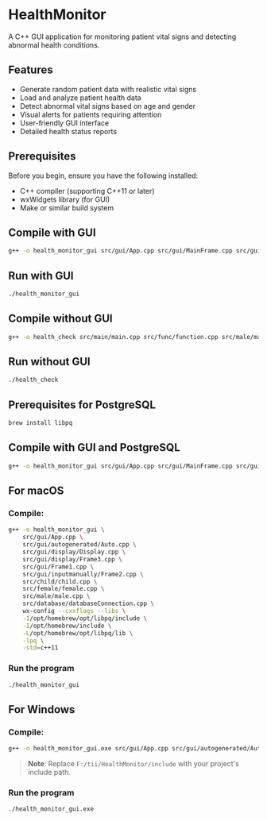 # HealthMonitor

A C++ GUI application for monitoring patient vital signs and detecting abnormal health conditions.

## Features

- Generate random patient data with realistic vital signs
- Load and analyze patient health data
- Detect abnormal vital signs based on age and gender
- Visual alerts for patients requiring attention
- User-friendly GUI interface
- Detailed health status reports

## Prerequisites

Before you begin, ensure you have the following installed:

- C++ compiler (supporting C++11 or later)
- wxWidgets library (for GUI)
- Make or similar build system

## Compile with GUI

```bash
g++ -o health_monitor_gui src/gui/App.cpp src/gui/MainFrame.cpp src/gui/CustomDialog.cpp src/func/function.cpp src/male/male.cpp src/female/female.cpp src/child/child.cpp data/data.cpp `wx-config --cxxflags --libs` -std=c++11
```

## Run with GUI

```bash
./health_monitor_gui
```

## Compile without GUI

```bash
g++ -o health_check src/main/main.cpp src/func/function.cpp src/male/male.cpp src/female/female.cpp src/child/child.cpp -std=c++11
```

## Run without GUI

```bash
./health_check
```

## Prerequisites for PostgreSQL

```bash
brew install libpq
```

## Compile with GUI and PostgreSQL

```bash
g++ -o health_monitor_gui src/gui/App.cpp src/gui/MainFrame.cpp src/gui/PatientDetailsDialog.cpp src/func/function.cpp src/male/male.cpp src/female/female.cpp src/child/child.cpp src/database/DatabaseConnection.cpp data/data.cpp `wx-config --cxxflags --libs` -I/opt/homebrew/opt/libpq/include -L/opt/homebrew/opt/libpq/lib -lpq -std=c++11
```

## For macOS

### Compile:

```bash
g++ -o health_monitor_gui \
    src/gui/App.cpp \
    src/gui/autogenerated/Auto.cpp \
    src/gui/display/Display.cpp \
    src/gui/display/Frame3.cpp \
    src/gui/Frame1.cpp \
    src/gui/inputmanually/Frame2.cpp \
    src/child/child.cpp \
    src/female/female.cpp \
    src/male/male.cpp \
    src/database/databaseConnection.cpp \
    wx-config --cxxflags --libs \
    -I/opt/homebrew/opt/libpq/include \
    -I/opt/homebrew/include \
    -L/opt/homebrew/opt/libpq/lib \
    -lpq \
    -std=c++11
```

### Run the program

```bash
./health_monitor_gui
```

## For Windows

### Compile:

```bash
g++ -o health_monitor_gui.exe src/gui/App.cpp src/gui/autogenerated/Auto.cpp src/gui/display/Display.cpp src/gui/display/Frame3.cpp src/gui/Frame1.cpp src/gui/inputmanually/Frame2.cpp src/child/child.cpp src/female/female.cpp src/male/male.cpp src/database/databaseConnection.cpp -I"C:\wxWidgets-3.2.6\include" -I"C:\wxWidgets-3.2.6\lib\gcc_dll\mswu" -I"C:\Program Files\PostgreSQL\16\include" -I"F:/tii/HealthMonitor/include" -I"path/to/json/include" -L"C:\wxWidgets-3.2.6\lib\gcc_dll" -L"C:\Program Files\PostgreSQL\16\lib" -lwxmsw32u_core -lwxbase32u -lpq -std=c++11
```
> **Note**: Replace `F:/tii/HealthMonitor/include` with your project's include path.

### Run the program

```bash
./health_monitor_gui.exe
```